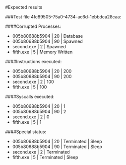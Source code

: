 #Expected results

###Test file 4fc89505-75a0-4734-ac6d-1ebbdca28caa:

####Corrupted Processes:

 * 005b80688b5904   |   20  |   Database
 * 005b80688b5904   |   90  |   Spawned 
 * second.exe       |   2   |   Spawned
 * fifth.exe        |   5   |   Memory Written

####Instructions executed:

 * 005b80688b5904   |   20  |   200
 * 005b80688b5904   |   90  |   200 
 * second.exe       |   2   |   100
 * fifth.exe        |   5   |   100

####Syscalls executed:

 * 005b80688b5904   |   20  |   1
 * 005b80688b5904   |   90  |   2
 * second.exe       |   2   |   0
 * fifth.exe        |   5   |   1
 
####Special status:

 * 005b80688b5904   |   20  |   Terminated  |   Sleep
 * 005b80688b5904   |   90  |   Terminated  |   Sleep
 * second.exe       |   2   |   Terminated
 * fifth.exe        |   5   |   Terminated  |   Sleep